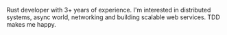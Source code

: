 Rust developer with 3+ years of experience. I'm interested in distributed
systems, async world, networking and building scalable web services. TDD makes
me happy.
